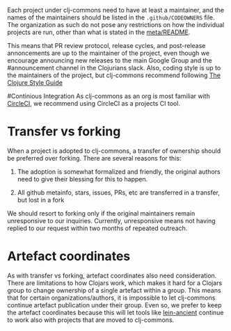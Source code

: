 Each project under clj-commons need to have at least a maintainer, and the names of the maintainers should be listed
 in the `.github/CODEOWNERS` file. The organization as such do not pose any 
 restrictions on how the individual projects are run, other than what is stated in the 
 [meta/README](https://github.com/clj-commons/meta/README.md).

  This means that PR review protocol, release cycles, and post-release annoncements are up to the 
 maintainer of the project, even though we encourage announcing new releases to the main Google Group
 and the #announcement channel in the Clojurians slack. Also, coding style is up to the maintainers of
 the project, but clj-commons recommend following [The Clojure Style Guide](https://github.com/bbatsov/clojure-style-guide)

  #Continious Integration
 As clj-commons as an org is most familiar with [CircleCI](https://circleci.com), we recommend using CircleCI
 as a projects CI tool.

  # Transfer vs forking
 When a project is adopted to clj-commons, a transfer of ownership should be preferred over forking.
 There are several reasons for this:

  1) The adoption is somewhat formalized and friendly, the original authors need to give their blessing for
 this to happen.

  2) All github metainfo, stars, issues, PRs, etc are transferred in a transfer, but lost in a fork

  We should resort to forking only if the original maintainers remain unresponsive to our inquiries. 
 Currently, unresponsive means not having replied to our request within two months of repeated outreach.

  # Artefact coordinates
 As with transfer vs forking, artefact coordinates also need consideration. There are limitations to 
 how Clojars work, which makes it hard for a Clojars group to change ownership of a single artefact 
 within a group. This means that for certain organizations/authors, it is impossible to let clj-commons
 continue artefact publication under their group. Even so, we prefer to keep the artefact coordinates 
 because this will let tools like [lein-ancient](https://github.com/xsc/lein-ancient) continue to work
 also with projects that are moved to clj-commons.

